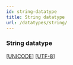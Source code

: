 ```yaml
---
id: string-datatype
title: String datatype
url: /datatypes/string/
---
```


### String datatype

<p><a data-link-type="biblio" href="#biblio-unicode">[UNICODE]</a> <a data-link-type="biblio" href="#biblio-utf-8">[UTF-8]</a></p>


